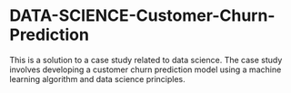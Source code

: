 # DATA-SCIENCE-Customer-Churn-Prediction
This is a solution to a case study related to data science. The case study involves developing a customer churn prediction model using a machine learning algorithm and data science principles.
